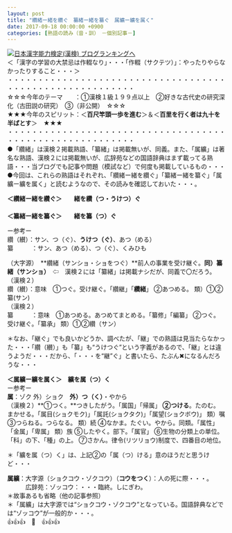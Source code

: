 ```yaml
---
layout: post
title: "纘緒ー緒を纘ぐ　纂緒ー緒を纂ぐ　属纊ー纊を属く"
date: 2017-09-18 00:00:00 +0900
categories: [熟語の読み（音・訓）　－個別記事－]
---
```


[![](/syuusyuu9701/assets/images/纘緒ー緒を纘ぐ-纂緒ー緒を纂ぐ-属纊ー纊を属く-br_c_3028_1.gif)](http://blog.with2.net/link.php?1659096:3028 "日本漢字能力検定(漢検) ブログランキングへ")[日本漢字能力検定(漢検) ブログランキングへ](http://blog.with2.net/link.php?1659096:3028)  
＜「漢字の学習の大禁忌は作輟なり」・・・「作輟（サクテツ）」：やったりやらなかったりすること・・・＞  
・・・・・・・・・・・・・・・・・・・・・・・・・・・・・・・・・・・・・・・・・・・・・・・・・・・・・・・・・  
☆☆☆今年のテーマ　　：①漢検１級１９９点以上　②好きな古代史の研究深化（古田説の研究）　③（非公開）　☆☆☆　　  
★★★今年のスピリット：＜**百尺竿頭一歩を進む**＞＆＜**百里を行く者は九十を半ばとす**＞　★★★  
・・・・・・・・・・・・・・・・・・・・・・・・・・・・・・・・・・・・・・・・・・・・・・・・・・・・・・・・・  
●「纘緒」は漢検２掲載熟語、「纂緒」は掲載無いが、同義。また、「属纊」は著名な熟語、漢検２には掲載無いが、広辞苑などの国語辞典はまず載ってる熟語・・・当ブログでも記事や問題（模試など）で何度も掲載しているもの・・・  
●今回は、これらの熟語はそれぞれ、「纘緒ー緒を纘ぐ」「纂緒ー緒を纂ぐ」「属纊ー纊を属く」と読むようなので、その読みを確認しておいた・・・。  
  
**＜纘緒ー緒を纘ぐ＞**　　**緒を纘（つ・うけつ）ぐ**  
　  
**＜纂緒ー緒を纂ぐ＞**　　**緒を纂（つ）ぐ**　　　　  
  
ー参考ー  
纘（纉）：サン、つ（ぐ）、**うけつ（ぐ）**、あつ（める）  
纂　　　：サン、あつ（める）、つ（ぐ）、くみひも  
  
（大字源）　**纘緒（サンショ・ショをつぐ）**前人の事業を受け継ぐ。**同）纂緒（サンショ）**　⇦　漢検２には「纂緒」は掲載ナシだが、同義で〇だろう。  
（漢検２）  
纘（纉）：意味　①つぐ。受け継ぐ。「纘継」「**纘緒**」 ②あつめる。 類）①②纂(サン)  
（漢検２）  
纂　　　：意味　①あつめる。あつめてまとめる。「纂修」「編纂」 ②つぐ。受け継ぐ。「纂承」 類）①②纘（サン）　  
  
＊なお、「継ぐ」でも良いかどうか、調べたが、「継」での熟語は見当たらなかった・・・「纘（纉）」も「纂」も“うけつぐ”という字義があるので、「継」とは違うようだ・・・だから、「・・・を“継”ぐ」と書いたら、たぶん✖になるんだろうな・・・  
  
**＜属纊ー纊を属く＞**　**纊を属（つ）く**  
ー参考ー  
**属**：ゾク 外）ショク　**外）つ（く）**・やから  
（漢検２）**①つく。**つきしたがう。「属国」「帰属」 **②つける**。たのむ。まかせる。「属目(ショクモク)」「属託(ショクタク)」「属望(ショクボウ)」 類）嘱 ③つらねる。つらなる。 類）続 ④なかま。たぐい。やから。同類。「属性」「金属」「卑属」 類）族 ⑤したやく。部下。「属官」 ⑥生物の分類上の単位。「科」の下、「種」の上。 ⑦さかん。律令(リツリョウ)制度で、四番目の地位。  
  
＊「纊を属（つ）く」は、上記②の「属（つ）ける」意のほうだと思うけど・・・  
  
**属纊**：大字源（ショクコウ・ゾクコウ）（**コウをつく**）：人の死に際・・・。  
　　　広辞苑：ゾッコウ：・・・臨終。しにぎわ。  
＊故事あるも省略（他の記事参照）  
＊「属纊」は大字源では“ショクコウ・ゾクコウ”となっている。国語辞典などでは“ゾッコウ”が一般的か・・・。  
👍👍👍　🐔　👍👍👍